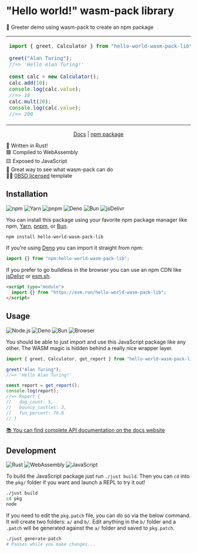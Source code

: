 # "Hello world!" wasm-pack library

🦀 Greeter demo using wasm-pack to create an npm package

<table align=center><td>

```js
import { greet, Calculator } from "hello-world-wasm-pack-lib";

greet("Alan Turing");
//=> 'Hello Alan Turing!'

const calc = new Calculator();
calc.add(10);
console.log(calc.value);
//=> 10
calc.mult(20);
console.log(calc.value);
//=> 200
```

</table>

<p align=center>
  <a href="https://tsdocs.dev/docs/hello-world-wasm-pack-lib">Docs</a>
  | <a href="https://www.npmjs.com/package/hello-world-wasm-pack-lib">npm package</a>
</p>

🦀 Written in Rust! \
🟪 Compiled to WebAssembly \
🟨 Exposed to JavaScript \
🎉 Great way to see what wasm-pack can do \
👩‍⚖️ [0BSD licensed] template

## Installation

![npm](https://img.shields.io/static/v1?style=for-the-badge&message=npm&color=CB3837&logo=npm&logoColor=FFFFFF&label=)
![Yarn](https://img.shields.io/static/v1?style=for-the-badge&message=Yarn&color=2C8EBB&logo=Yarn&logoColor=FFFFFF&label=)
![pnpm](https://img.shields.io/static/v1?style=for-the-badge&message=pnpm&color=222222&logo=pnpm&logoColor=F69220&label=)
![Deno](https://img.shields.io/static/v1?style=for-the-badge&message=Deno&color=000000&logo=Deno&logoColor=FFFFFF&label=)
![Bun](https://img.shields.io/static/v1?style=for-the-badge&message=Bun&color=000000&logo=Bun&logoColor=FFFFFF&label=)
![jsDelivr](https://img.shields.io/static/v1?style=for-the-badge&message=jsDelivr&color=E84D3D&logo=jsDelivr&logoColor=FFFFFF&label=)

You can install this package using your favorite npm package manager like npm,
[Yarn], [pnpm], or [Bun].

```sh
npm install hello-world-wasm-pack-lib
```

If you're using [Deno] you can import it straight from npm:

```js
import {} from "npm:hello-world-wasm-pack-lib";
```

If you prefer to go buildless in the browser you can use an npm CDN like
[jsDelivr] or [esm.sh].

```html
<script type="module">
  import {} from "https://esm.run/hello-world-wasm-pack-lib";
</script>
```

## Usage

![Node.js](https://img.shields.io/static/v1?style=for-the-badge&message=Node.js&color=339933&logo=Node.js&logoColor=FFFFFF&label=)
![Deno](https://img.shields.io/static/v1?style=for-the-badge&message=Deno&color=000000&logo=Deno&logoColor=FFFFFF&label=)
![Bun](https://img.shields.io/static/v1?style=for-the-badge&message=Bun&color=000000&logo=Bun&logoColor=FFFFFF&label=)
![Browser](https://img.shields.io/static/v1?style=for-the-badge&message=Browser&color=4285F4&logo=Google+Chrome&logoColor=FFFFFF&label=)

You should be able to just import and use this JavaScript package like any
other. The WASM magic is hidden behind a really nice wrapper layer.

```js
import { greet, Calculator, get_report } from "hello-world-wasm-pack-lib";

greet("Alan Turing");
//=> 'Hello Alan Turing!'

const report = get_report();
console.log(report);
//=> Report {
//   dog_count: 5,
//   bouncy_castles: 3,
//   fun_percent: 76.8
// }
```

[📚 You can find complete API documentation on the docs website](https://tsdocs.dev/docs/hello-world-wasm-pack-lib)

## Development

![Rust](https://img.shields.io/static/v1?style=for-the-badge&message=Rust&color=000000&logo=Rust&logoColor=FFFFFF&label=)
![WebAssembly](https://img.shields.io/static/v1?style=for-the-badge&message=WebAssembly&color=654FF0&logo=WebAssembly&logoColor=FFFFFF&label=)
![JavaScript](https://img.shields.io/static/v1?style=for-the-badge&message=JavaScript&color=222222&logo=JavaScript&logoColor=F7DF1E&label=)

To build the JavaScript package just run `./just build`. Then you can `cd` into
the `pkg/` folder if you want and launch a REPL to try it out!

```sh
./just build
cd pkg
node
```

If you need to edit the `pkg.patch` file, you can do so via the below command.
It will create two folders: `a/` and `b/`. Edit anything in the `b/` folder and
a `.patch` will be generated against the `a/` folder and saved to `pkg.patch`.

```sh
./just generate-patch
# Pauses while you make changes...
```

<!-- prettier-ignore-start -->
[Yarn]: https://yarnpkg.com/
[pnpm]: https://pnpm.io/
[Bun]: https://bun.sh/
[Deno]: https://deno.com/
[jsDelivr]: https://www.jsdelivr.com/
[esm.sh]: https://esm.sh/
[0BSD licensed]: https://github.com/jcbhmr/hello-world-rust-wasm-component-lib.js/blob/main/LICENSE
<!-- prettier-ignore-end -->

